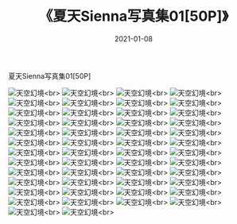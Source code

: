 ﻿---
layout: post
title: 《夏天Sienna写真集01[50P]》
date: 2021-01-08
img: http://photo.orgx.cf/性感/2021/夏天Sienna写真集01[50P]/000.jpg
tags: [美女,性感,泳衣]
---

夏天Sienna写真集01[50P]



![天空幻境](http://photo.orgx.cf/性感/2021/夏天Sienna写真集01[50P]/001.jpg''天空幻境'')<br>
![天空幻境](http://photo.orgx.cf/性感/2021/夏天Sienna写真集01[50P]/002.jpg''天空幻境'')<br>
![天空幻境](http://photo.orgx.cf/性感/2021/夏天Sienna写真集01[50P]/003.jpg''天空幻境'')<br>
![天空幻境](http://photo.orgx.cf/性感/2021/夏天Sienna写真集01[50P]/004.jpg''天空幻境'')<br>
![天空幻境](http://photo.orgx.cf/性感/2021/夏天Sienna写真集01[50P]/005.jpg''天空幻境'')<br>
![天空幻境](http://photo.orgx.cf/性感/2021/夏天Sienna写真集01[50P]/006.jpg''天空幻境'')<br>
![天空幻境](http://photo.orgx.cf/性感/2021/夏天Sienna写真集01[50P]/007.jpg''天空幻境'')<br>
![天空幻境](http://photo.orgx.cf/性感/2021/夏天Sienna写真集01[50P]/008.jpg''天空幻境'')<br>
![天空幻境](http://photo.orgx.cf/性感/2021/夏天Sienna写真集01[50P]/009.jpg''天空幻境'')<br>
![天空幻境](http://photo.orgx.cf/性感/2021/夏天Sienna写真集01[50P]/010.jpg''天空幻境'')<br>
![天空幻境](http://photo.orgx.cf/性感/2021/夏天Sienna写真集01[50P]/011.jpg''天空幻境'')<br>
![天空幻境](http://photo.orgx.cf/性感/2021/夏天Sienna写真集01[50P]/012.jpg''天空幻境'')<br>
![天空幻境](http://photo.orgx.cf/性感/2021/夏天Sienna写真集01[50P]/013.jpg''天空幻境'')<br>
![天空幻境](http://photo.orgx.cf/性感/2021/夏天Sienna写真集01[50P]/014.jpg''天空幻境'')<br>
![天空幻境](http://photo.orgx.cf/性感/2021/夏天Sienna写真集01[50P]/015.jpg''天空幻境'')<br>
![天空幻境](http://photo.orgx.cf/性感/2021/夏天Sienna写真集01[50P]/016.jpg''天空幻境'')<br>
![天空幻境](http://photo.orgx.cf/性感/2021/夏天Sienna写真集01[50P]/017.jpg''天空幻境'')<br>
![天空幻境](http://photo.orgx.cf/性感/2021/夏天Sienna写真集01[50P]/018.jpg''天空幻境'')<br>
![天空幻境](http://photo.orgx.cf/性感/2021/夏天Sienna写真集01[50P]/019.jpg''天空幻境'')<br>
![天空幻境](http://photo.orgx.cf/性感/2021/夏天Sienna写真集01[50P]/020.jpg''天空幻境'')<br>
![天空幻境](http://photo.orgx.cf/性感/2021/夏天Sienna写真集01[50P]/021.jpg''天空幻境'')<br>
![天空幻境](http://photo.orgx.cf/性感/2021/夏天Sienna写真集01[50P]/022.jpg''天空幻境'')<br>
![天空幻境](http://photo.orgx.cf/性感/2021/夏天Sienna写真集01[50P]/023.jpg''天空幻境'')<br>
![天空幻境](http://photo.orgx.cf/性感/2021/夏天Sienna写真集01[50P]/024.jpg''天空幻境'')<br>
![天空幻境](http://photo.orgx.cf/性感/2021/夏天Sienna写真集01[50P]/025.jpg''天空幻境'')<br>
![天空幻境](http://photo.orgx.cf/性感/2021/夏天Sienna写真集01[50P]/026.jpg''天空幻境'')<br>
![天空幻境](http://photo.orgx.cf/性感/2021/夏天Sienna写真集01[50P]/027.jpg''天空幻境'')<br>
![天空幻境](http://photo.orgx.cf/性感/2021/夏天Sienna写真集01[50P]/028.jpg''天空幻境'')<br>
![天空幻境](http://photo.orgx.cf/性感/2021/夏天Sienna写真集01[50P]/029.jpg''天空幻境'')<br>
![天空幻境](http://photo.orgx.cf/性感/2021/夏天Sienna写真集01[50P]/030.jpg''天空幻境'')<br>
![天空幻境](http://photo.orgx.cf/性感/2021/夏天Sienna写真集01[50P]/031.jpg''天空幻境'')<br>
![天空幻境](http://photo.orgx.cf/性感/2021/夏天Sienna写真集01[50P]/032.jpg''天空幻境'')<br>
![天空幻境](http://photo.orgx.cf/性感/2021/夏天Sienna写真集01[50P]/033.jpg''天空幻境'')<br>
![天空幻境](http://photo.orgx.cf/性感/2021/夏天Sienna写真集01[50P]/034.jpg''天空幻境'')<br>
![天空幻境](http://photo.orgx.cf/性感/2021/夏天Sienna写真集01[50P]/035.jpg''天空幻境'')<br>
![天空幻境](http://photo.orgx.cf/性感/2021/夏天Sienna写真集01[50P]/036.jpg''天空幻境'')<br>
![天空幻境](http://photo.orgx.cf/性感/2021/夏天Sienna写真集01[50P]/037.jpg''天空幻境'')<br>
![天空幻境](http://photo.orgx.cf/性感/2021/夏天Sienna写真集01[50P]/038.jpg''天空幻境'')<br>
![天空幻境](http://photo.orgx.cf/性感/2021/夏天Sienna写真集01[50P]/039.jpg''天空幻境'')<br>
![天空幻境](http://photo.orgx.cf/性感/2021/夏天Sienna写真集01[50P]/040.jpg''天空幻境'')<br>
![天空幻境](http://photo.orgx.cf/性感/2021/夏天Sienna写真集01[50P]/041.jpg''天空幻境'')<br>
![天空幻境](http://photo.orgx.cf/性感/2021/夏天Sienna写真集01[50P]/042.jpg''天空幻境'')<br>
![天空幻境](http://photo.orgx.cf/性感/2021/夏天Sienna写真集01[50P]/043.jpg''天空幻境'')<br>
![天空幻境](http://photo.orgx.cf/性感/2021/夏天Sienna写真集01[50P]/044.jpg''天空幻境'')<br>
![天空幻境](http://photo.orgx.cf/性感/2021/夏天Sienna写真集01[50P]/045.jpg''天空幻境'')<br>
![天空幻境](http://photo.orgx.cf/性感/2021/夏天Sienna写真集01[50P]/046.jpg''天空幻境'')<br>
![天空幻境](http://photo.orgx.cf/性感/2021/夏天Sienna写真集01[50P]/047.jpg''天空幻境'')<br>
![天空幻境](http://photo.orgx.cf/性感/2021/夏天Sienna写真集01[50P]/048.jpg''天空幻境'')<br>
![天空幻境](http://photo.orgx.cf/性感/2021/夏天Sienna写真集01[50P]/049.jpg''天空幻境'')<br>
![天空幻境](http://photo.orgx.cf/性感/2021/夏天Sienna写真集01[50P]/050.jpg''天空幻境'')<br>